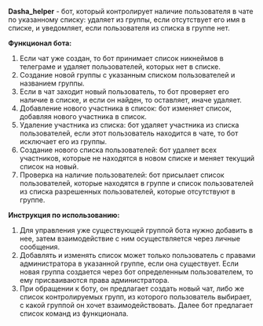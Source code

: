 **Dasha_helper** - бот, который контролирует наличие пользователя в чате по указанному списку: удаляет из группы, если отсутствует его имя в списке, и уведомляет, если пользователя из списка в группе нет.

**Функционал бота:**
1.  Если чат уже создан, то бот принимает список никнеймов в телеграме и удаляет пользователей, которых нет в списке.
2.  Создание новой группы с указанным списком пользователей и названием группы.
3.  Если в чат заходит новый пользователь, то бот проверяет его наличие в списке, и если он найден, то оставляет, иначе удаляет.
4.	Добавление нового участника в список: бот изменяет список, добавляя нового участника в список.
5. 	Удаление участника из списка: бот удаляет участника из списка пользователей, если этот пользователь находится в чате, то бот исключает его из группы.
6.	Создание нового списка пользователей: бот удаляет всех участников, которые не находятся в новом списке и меняет текущий список на новый.
7.	Проверка на наличие пользователей: бот присылает список пользователей, которые находятся в группе и список пользователей из списка разрешенных пользователей, которые отсутствуют в группе.

**Инструкция по использованию:**

1.  Для управления уже существующей группой бота нужно добавить в нее, затем взаимодействие с ним осуществляется через личные сообщения.
2.  Добавлять и изменять список может только пользователь с правами администратора в указанной группе, если она существует. Если новая группа создается через бот определенным пользователем, то ему присваиваются права администратора.
3.  При обращении к боту, он предлагает создать новый чат, либо же список контролируемых групп, из которого пользователь выбирает, с какой группой он хочет взаимодействовать. Далее бот предлагает список команд из функционала.
